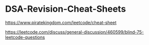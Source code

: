 # DSA-Revision-Cheat-Sheets

https://www.piratekingdom.com/leetcode/cheat-sheet

https://leetcode.com/discuss/general-discussion/460599/blind-75-leetcode-questions
